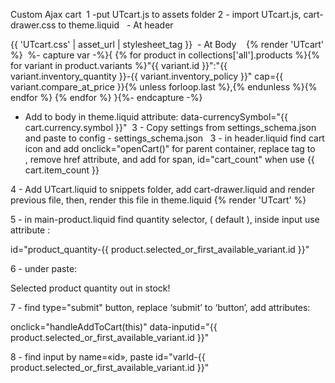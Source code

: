 Custom Ajax cart  1 -put UTcart.js to assets folder
2 - import UTcart.js, cart-drawer.css to theme.liquid   - At header

 <script src="{{ `UTcart.js` | asset_url }}" defer="defer"></script>
  {{ 'UTcart.css' | asset_url | stylesheet_tag }}  - At Body    {% render 'UTcart' %}  %- capture var -%}{ {% for product in collections['all'].products %}{% for   variant in product.variants %}"{{ variant.id }}":"{{     variant.inventory_quantity   }}-{{ variant.inventory_policy }}" cap={{ variant.compare_at_price }}{% unless forloop.last %},{% endunless   %}{% endfor %} {% endfor %} }{%- endcapture -%}   <script type="application/json" id="all_variant_track">     {{var | json}}   </script>

- Add to body in theme.liquid attribute: data-currencySymbol="{{ cart.currency.symbol }}"  3 - Copy settings from settings_schema.json and paste to config - settings_schema.json   3 - in header.liquid find cart icon and add onclick="openCart()" for parent container, replace <a> tag to <div>, remove href attribute, and add for span, id="cart_count" when use {{ cart.item_count }}




4 - Add UTcart.liquid to snippets folder, add cart-drawer.liquid and render previous file, then, render this file in theme.liquid
{% render 'UTcart' %}

5 - in main-product.liquid find quantity selector, ( default <quantity-input class="quantity"> ), inside input use attribute :

id="product_quantity-{{ product.selected_or_first_available_variant.id }}"

6 - under </quantity-input> paste:
  <div class="out_in_stock">Selected product quantity out in stock!</div>

7 - find type="submit" button, replace ‘submit’ to ‘button’, add attributes:

 onclick="handleAddToCart(this)"
 data-inputid="{{ product.selected_or_first_available_variant.id }}"

8 - find input by name=«id», paste id="varId-{{ product.selected_or_first_available_variant.id }}"






 

  